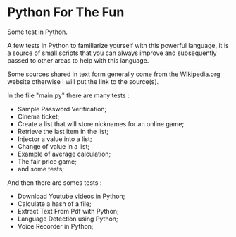 # Python For The Fun

Some test in Python.

A few tests in Python to familiarize yourself with this powerful language, 
it is a source of small scripts that you can always improve and subsequently 
passed to other areas to help with this language.

Some sources shared in text form generally come from the Wikipedia.org website 
otherwise I will put the link to the source(s).

In the file "main.py" there are many tests :

- Sample Password Verification;
- Cinema ticket;
- Create a list that will store nicknames for an online game;
- Retrieve the last item in the list;
- Injector a value into a list;
- Change of value in a list;
- Example of average calculation;
- The fair price game;
- and some tests;

And then there are somes tests :

- Download Youtube videos in Python;
- Calculate a hash of a file;
- Extract Text From Pdf with Python;
- Language Detection using Python;
- Voice Recorder in Python;
